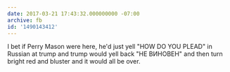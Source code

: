 ```yaml
---
date: 2017-03-21 17:43:32.000000000 -07:00
archive: fb
id: '1490143412'
---
```


I bet if Perry Mason were here, he'd just yell "HOW DO YOU PLEAD" in Russian at trump and trump would yell back "НЕ ВИНОВЕН" and then turn bright red and bluster and it would all be over.
